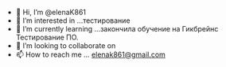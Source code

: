 - 👋 Hi, I’m @elenaK861
- 👀 I’m interested in ...тестирование
- 🌱 I’m currently learning ...закончила обучение на  Гикбрейнс  Тестирование ПО.
- 💞️ I’m looking to collaborate on 
- 📫 How to reach me ... 
elenak861@gmail.com
<!---
elenaK861/elenaK861 is a ✨ special ✨ repository because its `README.md` (this file) appears on your GitHub profile.
You can click the Preview link to take a look at your changes.
--->
